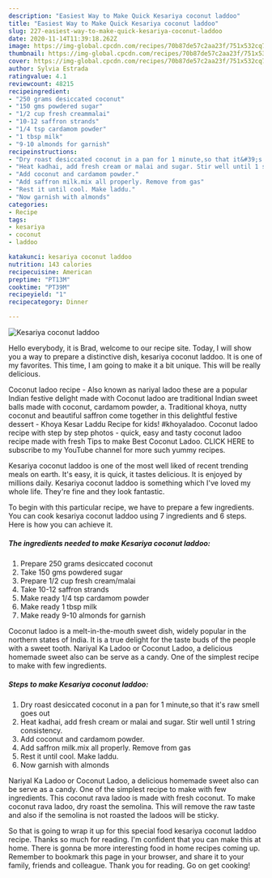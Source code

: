 ```yaml
---
description: "Easiest Way to Make Quick Kesariya coconut laddoo"
title: "Easiest Way to Make Quick Kesariya coconut laddoo"
slug: 227-easiest-way-to-make-quick-kesariya-coconut-laddoo
date: 2020-11-14T11:39:18.262Z
image: https://img-global.cpcdn.com/recipes/70b87de57c2aa23f/751x532cq70/kesariya-coconut-laddoo-recipe-main-photo.jpg
thumbnail: https://img-global.cpcdn.com/recipes/70b87de57c2aa23f/751x532cq70/kesariya-coconut-laddoo-recipe-main-photo.jpg
cover: https://img-global.cpcdn.com/recipes/70b87de57c2aa23f/751x532cq70/kesariya-coconut-laddoo-recipe-main-photo.jpg
author: Sylvia Estrada
ratingvalue: 4.1
reviewcount: 48215
recipeingredient:
- "250 grams desiccated coconut"
- "150 gms powdered sugar"
- "1/2 cup fresh creammalai"
- "10-12 saffron strands"
- "1/4 tsp cardamom powder"
- "1 tbsp milk"
- "9-10 almonds for garnish"
recipeinstructions:
- "Dry roast desiccated coconut in a pan for 1 minute,so that it&#39;s raw smell goes out"
- "Heat kadhai, add fresh cream or malai and sugar. Stir well until 1 string consistency."
- "Add coconut and cardamom powder."
- "Add saffron milk.mix all properly. Remove from gas"
- "Rest it until cool. Make laddu."
- "Now garnish with almonds"
categories:
- Recipe
tags:
- kesariya
- coconut
- laddoo

katakunci: kesariya coconut laddoo 
nutrition: 143 calories
recipecuisine: American
preptime: "PT13M"
cooktime: "PT39M"
recipeyield: "1"
recipecategory: Dinner

---
```



![Kesariya coconut laddoo](https://img-global.cpcdn.com/recipes/70b87de57c2aa23f/751x532cq70/kesariya-coconut-laddoo-recipe-main-photo.jpg)

Hello everybody, it is Brad, welcome to our recipe site. Today, I will show you a way to prepare a distinctive dish, kesariya coconut laddoo. It is one of my favorites. This time, I am going to make it a bit unique. This will be really delicious.

Coconut ladoo recipe - Also known as nariyal ladoo these are a popular Indian festive delight made with Coconut ladoo are traditional Indian sweet balls made with coconut, cardamom powder, a. Traditional khoya, nutty coconut and beautiful saffron come together in this delightful festive dessert - Khoya Kesar Laddu Recipe for kids! #khoyaladoo. Coconut ladoo recipe with step by step photos - quick, easy and tasty coconut ladoo recipe made with fresh Tips to make Best Coconut Ladoo. CLICK HERE to subscribe to my YouTube channel for more such yummy recipes.

Kesariya coconut laddoo is one of the most well liked of recent trending meals on earth. It's easy, it is quick, it tastes delicious. It is enjoyed by millions daily. Kesariya coconut laddoo is something which I've loved my whole life. They're fine and they look fantastic.


To begin with this particular recipe, we have to prepare a few ingredients. You can cook kesariya coconut laddoo using 7 ingredients and 6 steps. Here is how you can achieve it.

<!--inarticleads1-->

##### The ingredients needed to make Kesariya coconut laddoo:

1. Prepare 250 grams desiccated coconut
1. Take 150 gms powdered sugar
1. Prepare 1/2 cup fresh cream/malai
1. Take 10-12 saffron strands
1. Make ready 1/4 tsp cardamom powder
1. Make ready 1 tbsp milk
1. Make ready 9-10 almonds for garnish


Coconut ladoo is a melt-in-the-mouth sweet dish, widely popular in the northern states of India. It is a true delight for the taste buds of the people with a sweet tooth. Nariyal Ka Ladoo or Coconut Ladoo, a delicious homemade sweet also can be serve as a candy. One of the simplest recipe to make with few ingredients. 

<!--inarticleads2-->

##### Steps to make Kesariya coconut laddoo:

1. Dry roast desiccated coconut in a pan for 1 minute,so that it&#39;s raw smell goes out
1. Heat kadhai, add fresh cream or malai and sugar. Stir well until 1 string consistency.
1. Add coconut and cardamom powder.
1. Add saffron milk.mix all properly. Remove from gas
1. Rest it until cool. Make laddu.
1. Now garnish with almonds


Nariyal Ka Ladoo or Coconut Ladoo, a delicious homemade sweet also can be serve as a candy. One of the simplest recipe to make with few ingredients. This coconut rava ladoo is made with fresh coconut. To make coconut rava ladoo, dry roast the semolina. This will remove the raw taste and also if the semolina is not roasted the ladoos will be sticky. 

So that is going to wrap it up for this special food kesariya coconut laddoo recipe. Thanks so much for reading. I'm confident that you can make this at home. There is gonna be more interesting food in home recipes coming up. Remember to bookmark this page in your browser, and share it to your family, friends and colleague. Thank you for reading. Go on get cooking!
